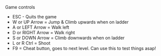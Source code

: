 Game controls

- ESC - Quits the game
- W or UP Arrow = Jump & Climb upwards when on ladder
- A or LEFT Arrow = Walk left
- D or RIGHT Arrow = Walk right
- S or DOWN Arrow = Climb downwards when on ladder
- L or R Ctrl = Shoot
- F9 = Cheat button, goes to next level. Can use this to test things asap!